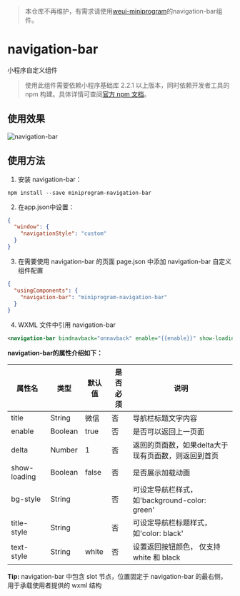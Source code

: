 > 本仓库不再维护，有需求请使用[weui-miniprogram](https://github.com/wechat-miniprogram/weui-miniprogram)的navigation-bar组件。

# navigation-bar

小程序自定义组件

> 使用此组件需要依赖小程序基础库 2.2.1 以上版本，同时依赖开发者工具的 npm 构建。具体详情可查阅[官方 npm 文档](https://developers.weixin.qq.com/miniprogram/dev/devtools/npm.html)。

## 使用效果
![navigation-bar](./docs/navigation-bar.gif)

## 使用方法

1. 安装 navigation-bar：

```
npm install --save miniprogram-navigation-bar
```
2. 在app.json中设置：
```json
{
  "window": {
    "navigationStyle": "custom"
  }
}
```

3. 在需要使用 navigation-bar 的页面 page.json 中添加 navigation-bar 自定义组件配置

```json
{
  "usingComponents": {
    "navigation-bar": "miniprogram-navigation-bar"
  }
}
```
4. WXML 文件中引用 navigation-bar

``` xml
<navigation-bar bindnavback="onnavback" enable="{{enable}}" show-loading="{{loading}}" title="{{title}}" ></navigation-bar> 
```
**navigation-bar的属性介绍如下：**

| 属性名                  | 类型        | 默认值     | 是否必须        | 说明                                              |
|------------------------|-------------|------------|----------------|---------------------------------------------------|
| title                  | String     | 微信 | 否             | 导航栏标题文字内容                                  |
| enable                 | Boolean     | true       | 否             | 是否可以返回上一页面                                |
| delta                  | Number      | 1          | 否             | 返回的页面数，如果delta大于现有页面数，则返回到首页    |
| show-loading           |Boolean      | false      | 否             | 是否展示加载动画                                    |
| bg-style               | String      |            | 否             | 可设定导航栏样式，如'background-color: green'       |
| title-style            | String      |            | 否             | 可设定导航栏标题样式，如'color: black'               |
| text-style            | String      |white            | 否             |设置返回按钮颜色， 仅支持 white 和 black               |


**Tip:** navigation-bar 中包含 slot 节点，位置固定于 navigation-bar 的最右侧，用于承载使用者提供的 wxml 结构
